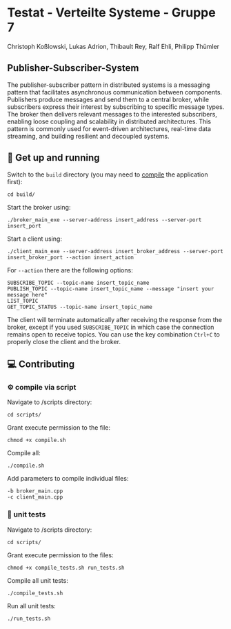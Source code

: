 # Testat - Verteilte Systeme - Gruppe 7

Christoph Koßlowski, Lukas Adrion, Thibault Rey, Ralf Ehli, Philipp Thümler

## Publisher-Subscriber-System
The publisher-subscriber pattern in distributed systems is a messaging pattern that facilitates asynchronous communication between components. Publishers produce messages and send them to a central broker, while subscribers express their interest by subscribing to specific message types. The broker then delivers relevant messages to the interested subscribers, enabling loose coupling and scalability in distributed architectures. This pattern is commonly used for event-driven architectures, real-time data streaming, and building resilient and decoupled systems.

## :running: Get up and running
Switch to the `build` directory (you may need to [compile](#gear-compile-via-script) the application first):
```
cd build/
```

Start the broker using:
```
./broker_main_exe --server-address insert_address --server-port insert_port
```

Start a client using:
```
./client_main_exe --server-address insert_broker_address --server-port insert_broker_port --action insert_action
```

For `--action` there are the following options:
```
SUBSCRIBE_TOPIC --topic-name insert_topic_name
PUBLISH_TOPIC --topic-name insert_topic_name --message "insert your message here"
LIST_TOPIC
GET_TOPIC_STATUS --topic-name insert_topic_name
```

The client will terminate automatically after receiving the response from the broker, except if you used `SUBSCRIBE_TOPIC` in which case the connection remains open to receive topics. You can use the key combination `Ctrl+C` to properly close the client and the broker.


## :computer: Contributing

### :gear: compile via script
Navigate to /scripts directory:

```
cd scripts/
```

Grant execute permission to the file:

```shell
chmod +x compile.sh
```
Compile all:

```shell
./compile.sh
```
Add parameters to compile individual files:
```
-b broker_main.cpp
-c client_main.cpp
```

### :test_tube: unit tests

Navigate to /scripts directory:

```
cd scripts/
```

Grant execute permission to the files:
```shell
chmod +x compile_tests.sh run_tests.sh
```

Compile all unit tests:
```shell
./compile_tests.sh
```

Run all unit tests:
```
./run_tests.sh
```

